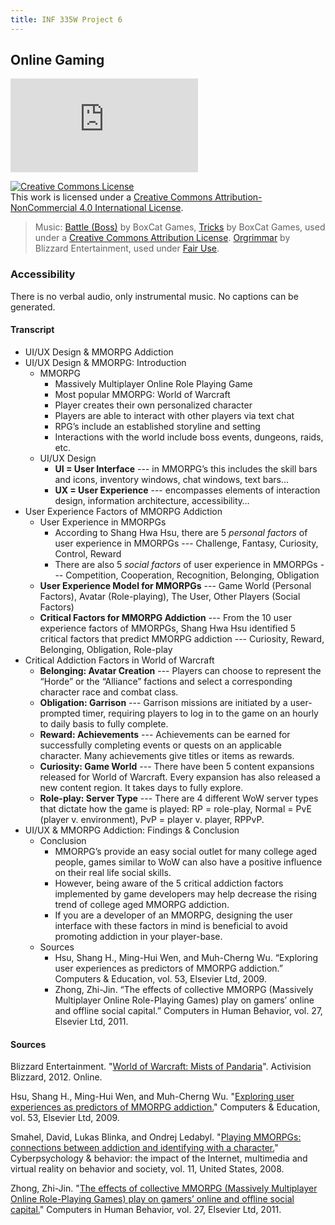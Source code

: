 ```yaml
---
title: INF 335W Project 6
---
```

## Online Gaming

<div class="fluidMedia">
    <iframe src="https://player.vimeo.com/video/175977239" frameborder="0" webkitallowfullscreen mozallowfullscreen allowfullscreen></iframe>
</div>

<a href="http://creativecommons.org/licenses/by-nc/4.0/" rel="license"><img style="border-width: 0;" src="https://i.creativecommons.org/l/by-nc/4.0/88x31.png" alt="Creative Commons License" /></a><br />This work is licensed under a <a href="http://creativecommons.org/licenses/by-nc/4.0/" rel="license">Creative Commons Attribution-NonCommercial 4.0 International License</a>.

> Music: [Battle (Boss)](http://freemusicarchive.org/music/BoxCat_Games/Nameless_the_Hackers_RPG_Soundtrack/BoxCat_Games_-_Nameless-_the_Hackers_RPG_Soundtrack_-_05_Battle_Boss) by BoxCat Games, [Tricks](http://freemusicarchive.org/music/BoxCat_Games/Nameless_the_Hackers_RPG_Soundtrack/BoxCat_Games_-_Nameless-_the_Hackers_RPG_Soundtrack_-_24_Tricks) by BoxCat Games, used under a [Creative Commons Attribution License](http://creativecommons.org/licenses/by/3.0/). [Orgrimmar](http://us.blizzard.com/en-us/games/music/wow.html) by Blizzard Entertainment, used under [Fair Use](http://www.copyright.gov/fair-use/more-info.html).

### Accessibility
There is no verbal audio, only instrumental music. No captions can be generated.

#### Transcript
* UI/UX Design & MMORPG Addiction
* UI/UX Design & MMORPG: Introduction
    * MMORPG
        * Massively Multiplayer Online Role Playing Game
        * Most popular MMORPG: World of Warcraft
        * Player creates their own personalized character
        * Players are able to interact with other players via text chat
        * RPG’s include an established storyline and setting
        * Interactions with the world include boss events, dungeons, raids, etc.
    * UI/UX Design
        * **UI = User Interface** --- in MMORPG’s this includes the skill bars and icons, inventory windows, chat windows, text bars…
        * **UX = User Experience** --- encompasses elements of interaction design, information architecture, accessibility…
* User Experience Factors of MMORPG Addiction
    * User Experience in MMORPGs
        * According to Shang Hwa Hsu, there are 5 *personal factors* of user experience in MMORPGs --- Challenge, Fantasy, Curiosity, Control, Reward
        * There are also 5 *social factors* of user experience in MMORPGs --- Competition, Cooperation, Recognition, Belonging, Obligation
    * **User Experience Model for MMORPGs** --- Game World (Personal Factors), Avatar (Role-playing), The User, Other Players (Social Factors)
    * **Critical Factors for MMORPG Addiction** --- From the 10 user experience factors of MMORPGs, Shang Hwa Hsu identified 5 critical factors that predict MMORPG addiction --- Curiosity, Reward, Belonging, Obligation, Role-play
* Critical Addiction Factors in World of Warcraft
    * **Belonging: Avatar Creation** --- Players can choose to represent the “Horde” or the “Alliance” factions and select a corresponding character race and combat class.
    * **Obligation: Garrison** --- Garrison missions are initiated by a user-prompted timer, requiring players to log in to the game on an hourly to daily basis to fully complete.
    * **Reward: Achievements** --- Achievements can be earned for successfully completing events or quests on an applicable character. Many achievements give titles or items as rewards.
    * **Curiosity: Game World** --- There have been 5 content expansions released for World of Warcraft. Every expansion has also released a new content region. It takes days to fully explore.
    * **Role-play: Server Type** --- There are 4 different WoW server types that dictate how the game is played: RP = role-play, Normal = PvE (player v. environment), PvP = player v. player, RPPvP.
* UI/UX & MMORPG Addiction: Findings & Conclusion
    * Conclusion
        * MMORPG’s provide an easy social outlet for many college aged people, games similar to WoW can also have a positive influence on their real life social skills.
        * However, being aware of the 5 critical addiction factors implemented by game developers may help decrease the rising trend of college aged MMORPG addiction.
        * If you are a developer of an MMORPG, designing the user interface with these factors in mind is beneficial to avoid promoting addiction in your player-base.
    * Sources
        * Hsu, Shang H., Ming-Hui Wen, and Muh-Cherng Wu. “Exploring user experiences as predictors of MMORPG addiction.” Computers & Education, vol. 53, Elsevier Ltd, 2009.
        * Zhong, Zhi-Jin. “The effects of collective MMORPG (Massively Multiplayer Online Role-Playing Games) play on gamers’ online and offline social capital.” Computers in Human Behavior, vol. 27, Elsevier Ltd, 2011.

#### Sources        
Blizzard Entertainment. "[World of Warcraft: Mists of Pandaria](http://us.battle.net/wow/en/legion/)". Activision Blizzard, 2012. Online.

Hsu, Shang H., Ming-Hui Wen, and Muh-Cherng Wu. "[Exploring user experiences as predictors of MMORPG addiction.](http://utexas.summon.serialssolutions.com/2.0.0/link/0/eLvHCXMwpV1LSwMxEA5SPHjx_agPyB_Ybrd5bAJe1LYKIohWryGbTaA9tEtbwZ9vZpOtL0TQa3YS2MzuN0PyzTcIkV6nm3zBBMJzbakoOcmJc66gnMrCT5eSucwSqHceDfLhM-_fidtYGhNJljESBISvsTuOpHFv02o8Th89EoN0jI9_9W0qKIQyH0xB-LF_-aFSsm5bDMYJWL_X9KQTWLuCE5IgYglynvynaNVqqHMRV4dbqGE1NQSUWulpaV-DHuJ3kcd_vNs22ozpKr4IdjtozU53odNzZIXsofMViQ_DeQe2K-nkBdYLXM3hIgg6-uCZw95ZD_fXGDhMdTnFPnoaDkZXN0nsyJCYHpRa59J4iGBcUKcza6UotLS5JqzghmvbZcL5dCSnhU-6uDBCu8yUVGohGQWtV3KAWtPZ1B4hbLQotdAFLR0FVXyPG8ZCf4aCspKVvI06zc6rKghvqIaRNlHRVdBEU6ouU360jUTjH_VpX5UPDr9NPQR_Kvinl3Nt_DPigSnjveO_L3qCNsLNExzXnKLWcv5iz9B6-CTeAMpI7WM)" Computers & Education, vol. 53, Elsevier Ltd, 2009.

Smahel, David, Lukas Blinka, and Ondrej Ledabyl. "[Playing MMORPGs: connections between addiction and identifying with a character.](http://utexas.summon.serialssolutions.com/2.0.0/link/0/eLvHCXMwjZ3PS8MwFMeDDA968Mf8tamQ027VtUmaxNuYm4IOh0yvJT9BkDrcBP3vzY_Wue2g19K05b3w8tK87-cBgLKLbrISE1BOhcFM54gia63EOebSDeec2NQgr3eeDOjwOb8esbsFM2n1QJ_xSzWVFXgwC8oq7JY0v0kf3f8cHmQ8yq3cziXhKEUVWnNt9NJStJRUhlg63AV1s9a6qCTQm-bmMzIO18GNf33vHtip8kzYixNjH2yYsgm2f9EHm6D9I1aBHRhlujBSQ74OwMP4VXgFFHQGfhzfzK5gKIkJKogZrKq7YE_rl3AJilLDKPoNwino_-9CAfs1D_oQPA0Hk_5tUjVfSFTqoliSYosYIwp3jaaWEJtTbqUROZUSI0Q0YkZ51otLmpRmhjNlXLbBJeMES0XQEWiUb6U5AVAJpgUTEmuLPQDfhQhlfCsGiYkmOm-BTu2HYhoZG0U4G2e8cObznTJp4c3XAsfRS4vb_Nsymrb_-4hTsBUqPkJByhlozN8_zDnYjE79Bkjdxho)" Cyberpsychology & behavior: the impact of the Internet, multimedia and virtual reality on behavior and society, vol. 11, United States, 2008.

Zhong, Zhi-Jin. "[The effects of collective MMORPG (Massively Multiplayer Online Role-Playing Games) play on gamers’ online and offline social capital.](http://utexas.summon.serialssolutions.com/2.0.0/link/0/eLvHCXMwpV1LT9wwELbQigOXQoFSaJHmWJDCZmMnTo68lkpoJcRL3Cy_0i5CWYQWCW498R_4e_wSZmKHilblUKQcEmscK_Hom4nz-RvGeLaVJn9gAi-k9qJ0BZe8rmsjClEZ7F5VeT3wnPY7n-7L4XmxNyoP49aYSLKMkSAgfIvdsaUf323_ejzun5AQfF5w-p7BCJdd0M5qDKYk_Li385v0kbfVNsk4IevuP2fL-LI_TdT0lFvpQPwrUvU62lzE1uE86xhNHfmkVXma-rughfi3wOM7nmuBfYipKmwHu49sxjeLbL4rAwERFRbZ3AuI3i-xB_Q7iCQRmNRAfhYwFXCqjo8O4NsI83W8vrqHUWAzakz7IWiewvHkyidH2IQhFQ6IwrsBZAGTBn5oWmR_-vUIQd8DdONwjLo9D4v_YHVbBmWZnQ33T3e_J7HWQ2IxpxskWnpZY6afVkZkosw8ZjLSu8pLY1KTOs4tN9ZU1uXVwGldYrrt0XGMzSXPOOefWK-ZNP4zw4FKp0tthKsF6e0jIllPlR-MyF3uilW22c2rug6SHqrjul0qdAJFTqBSqdAJVpnoZl69mjGFIeetbivkJYpQYnqjrcI8qKiELOTa_93wC5sLq9l0fGW96c2tX2ezwcmeAdf1Cgg)" Computers in Human Behavior, vol. 27, Elsevier Ltd, 2011.